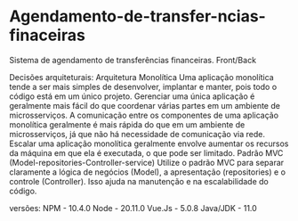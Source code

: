 # Agendamento-de-transfer-ncias-finaceiras
Sistema de agendamento de transferências financeiras.
Front/Back

Decisões arquiteturais:
    Arquitetura Monolítica
        Uma aplicação monolítica tende a ser mais simples de desenvolver, implantar e manter, pois todo o código está em um único projeto.
        Gerenciar uma única aplicação é geralmente mais fácil do que coordenar várias partes em um ambiente de microsserviços.
        A comunicação entre os componentes de uma aplicação monolítica geralmente é mais rápida do que em um ambiente de microsserviços, já que não há necessidade de comunicação via rede.
        Escalar uma aplicação monolítica geralmente envolve aumentar os recursos da máquina em que ela é executada, o que pode ser limitado.
        Padrão MVC (Model-repositories-Controller-service) Utilize o padrão MVC para separar claramente a lógica de negócios (Model), a apresentação (repositories) e o controle (Controller). Isso ajuda na manutenção e na escalabilidade do código.


versões:
    NPM      - 10.4.0
    Node     - 20.11.0
    Vue.Js   - 5.0.8
    Java/JDK - 11.0

